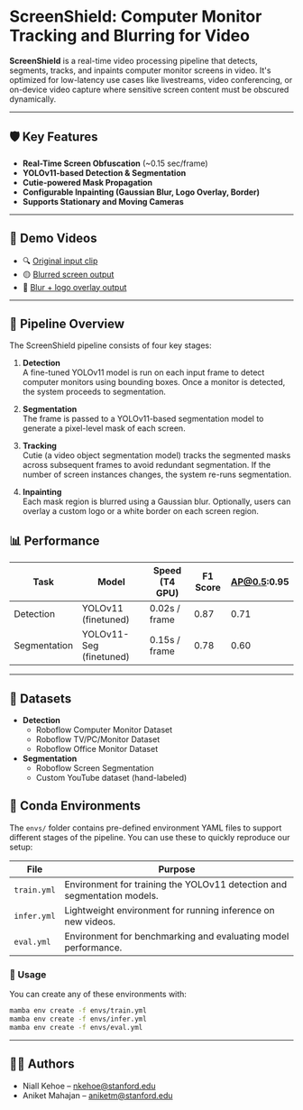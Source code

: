 # ScreenShield: Computer Monitor Tracking and Blurring for Video

**ScreenShield** is a real-time video processing pipeline that detects, segments, tracks, and inpaints computer monitor screens in video. It's optimized for low-latency use cases like livestreams, video conferencing, or on-device video capture where sensitive screen content must be obscured dynamically.

---

## 🛡️ Key Features

- **Real-Time Screen Obfuscation** (~0.15 sec/frame)
- **YOLOv11-based Detection & Segmentation**
- **Cutie-powered Mask Propagation**
- **Configurable Inpainting (Gaussian Blur, Logo Overlay, Border)**
- **Supports Stationary and Moving Cameras**

---

## 🎥 Demo Videos

- 🔍 [Original input clip](https://youtu.be/QP8muGb9pRc)  
- 🟡 [Blurred screen output](https://youtu.be/-lSK1XjPA-g)  
- 🎯 [Blur + logo overlay output](https://youtu.be/nOqEOoKYxv0)  

---

## 🧠 Pipeline Overview

The ScreenShield pipeline consists of four key stages:

1. **Detection**  
   A fine-tuned YOLOv11 model is run on each input frame to detect computer monitors using bounding boxes. Once a monitor is detected, the system proceeds to segmentation.

2. **Segmentation**  
   The frame is passed to a YOLOv11-based segmentation model to generate a pixel-level mask of each screen.

3. **Tracking**  
   Cutie (a video object segmentation model) tracks the segmented masks across subsequent frames to avoid redundant segmentation. If the number of screen instances changes, the system re-runs segmentation.

4. **Inpainting**  
   Each mask region is blurred using a Gaussian blur. Optionally, users can overlay a custom logo or a white border on each screen region.


## 📊 Performance

| Task              | Model                | Speed (T4 GPU)     | F1 Score | AP@0.5:0.95 |
|-------------------|----------------------|--------------------|----------|-------------|
| Detection         | YOLOv11 (finetuned)  | 0.02s / frame      | 0.87     | 0.71        |
| Segmentation      | YOLOv11-Seg (finetuned) | 0.15s / frame   | 0.78     | 0.60        |

---

## 📂 Datasets

- **Detection**
  - Roboflow Computer Monitor Dataset
  - Roboflow TV/PC/Monitor Dataset
  - Roboflow Office Monitor Dataset
- **Segmentation**
  - Roboflow Screen Segmentation
  - Custom YouTube dataset (hand-labeled)

## 🧪 Conda Environments

The `envs/` folder contains pre-defined environment YAML files to support different stages of the pipeline. You can use these to quickly reproduce our setup:

| File          | Purpose                                                                 |
|---------------|-------------------------------------------------------------------------|
| `train.yml`   | Environment for training the YOLOv11 detection and segmentation models. |
| `infer.yml`   | Lightweight environment for running inference on new videos.            |
| `eval.yml`    | Environment for benchmarking and evaluating model performance.          |

### 🔄 Usage

You can create any of these environments with:

```bash
mamba env create -f envs/train.yml
mamba env create -f envs/infer.yml
mamba env create -f envs/eval.yml
```

---

## 🧑‍💻 Authors

- Niall Kehoe – nkehoe@stanford.edu
- Aniket Mahajan – aniketm@stanford.edu
